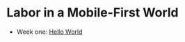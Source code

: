 # Labor in a Mobile-First World

- Week one: [Hello World](https://github.com/tedroden/nyu-labor-class/blob/master/01-hello-world/01-hello-world.md)
